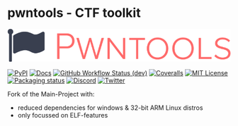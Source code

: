 # pwntools - CTF toolkit


![pwntools logo](https://github.com/Gallopsled/pwntools/blob/stable/docs/source/logo.png?raw=true)

[![PyPI](https://img.shields.io/pypi/v/pwntools?style=flat)](https://pypi.python.org/pypi/pwntools/)
[![Docs](https://readthedocs.org/projects/pwntools/badge/?version=stable)](https://docs.pwntools.com/)
[![GitHub Workflow Status (dev)](https://img.shields.io/github/actions/workflow/status/Gallopsled/pwntools/ci.yml?branch=dev&logo=GitHub)](https://github.com/Gallopsled/pwntools/actions/workflows/ci.yml?query=branch%3Adev)
[![Coveralls](https://img.shields.io/coveralls/github/Gallopsled/pwntools/dev?logo=coveralls)](https://coveralls.io/github/Gallopsled/pwntools?branch=dev)
[![MIT License](https://img.shields.io/badge/license-MIT-blue.svg?style=flat)](http://choosealicense.com/licenses/mit/)
[![Packaging status](https://img.shields.io/repology/repositories/python:pwntools)](https://repology.org/project/python:pwntools/versions)
[![Discord](https://img.shields.io/discord/809590285687980052?label=Discord&style=plastic)](https://discord.gg/96VA2zvjCB)
[![Twitter](https://img.shields.io/twitter/follow/Pwntools)](https://twitter.com/pwntools)

Fork of the Main-Project with:
 
- reduced dependencies for windows & 32-bit ARM Linux distros
- only focussed on ELF-features

